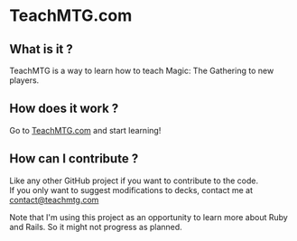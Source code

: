 # TeachMTG.com #

## What is it ? ##

TeachMTG is a way to learn how to teach Magic: The Gathering to new players.

## How does it work ? ##

Go to [TeachMTG.com](http://teachmtg.com) and start learning!

## How can I contribute ? ##

Like any other GitHub project if you want to contribute to the code.  
If you only want to suggest modifications to decks, contact me at contact@teachmtg.com

Note that I'm using this project as an opportunity to learn more about Ruby and Rails. So it might not progress as planned.